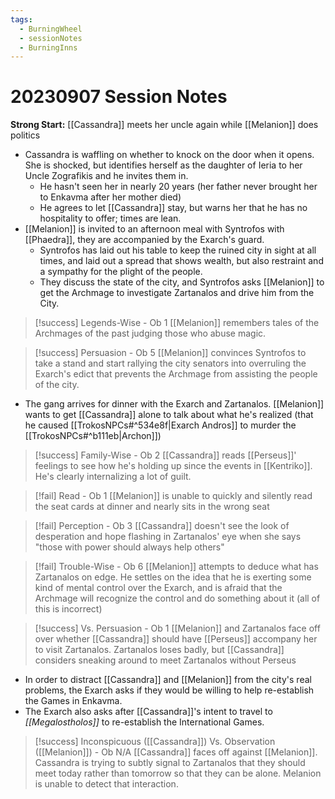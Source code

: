 ```yaml
---
tags:
  - BurningWheel
  - sessionNotes
  - BurningInns
---
```

# 20230907 Session Notes
**Strong Start:** [[Cassandra]] meets her uncle again while [[Melanion]] does politics
- Cassandra is waffling on whether to knock on the door when it opens.  She is shocked, but identifies herself as the daughter of Ieria to her Uncle Zografikis and he invites them in.
	- He hasn't seen her in nearly 20 years (her father never brought her to Enkavma after her mother died)
	- He agrees to let [[Cassandra]] stay, but warns her that he has no hospitality to offer; times are lean.
- [[Melanion]] is invited to an afternoon meal with Syntrofos with [[Phaedra]], they are accompanied by the Exarch's guard.
	- Syntrofos has laid out his table to keep the ruined city in sight at all times, and laid out a spread that shows wealth, but also restraint and a sympathy for the plight of the people.
	- They discuss the state of the city, and Syntrofos asks [[Melanion]] to get the Archmage to investigate Zartanalos and drive him from the City.
> [!success] Legends-Wise - Ob 1 
> [[Melanion]] remembers tales of the Archmages of the past judging those who abuse magic.

> [!success] Persuasion - Ob 5 
> [[Melanion]] convinces Syntrofos to take a stand and start rallying the city senators into overruling the Exarch's edict that prevents the Archmage from assisting the people of the city.
- The gang arrives for dinner with the Exarch and Zartanalos.  [[Melanion]] wants to get [[Cassandra]] alone to talk about what he's realized (that he caused [[TrokosNPCs#^534e8f|Exarch Andros]] to murder the [[TrokosNPCs#^b111eb|Archon]])
> [!success] Family-Wise - Ob 2 
> [[Cassandra]] reads [[Perseus]]' feelings to see how he's holding up since the events in [[Kentriko]].  He's clearly internalizing a lot of guilt.

> [!fail] Read - Ob 1 
> [[Melanion]] is unable to quickly and silently read the seat cards at dinner and nearly sits in the wrong seat

> [!fail] Perception - Ob 3 
> [[Cassandra]] doesn't see the look of desperation and hope flashing in Zartanalos' eye when she says "those with power should always help others"

> [!fail] Trouble-Wise - Ob 6 
> [[Melanion]] attempts to deduce what has Zartanalos on edge.  He settles on the idea that he is exerting some kind of mental control over the Exarch, and is afraid that the Archmage will recognize the control and do something about it (all of this is incorrect)

> [!success] Vs. Persuasion - Ob 1 
> [[Melanion]] and Zartanalos face off over whether [[Cassandra]] should have [[Perseus]] accompany her to visit Zartanalos.  Zartanalos loses badly, but [[Cassandra]] considers sneaking around to meet Zartanalos without Perseus
- In order to distract [[Cassandra]] and [[Melanion]] from the city's real problems, the Exarch asks if they would be willing to help re-establish the Games in Enkavma.
- The Exarch also asks after [[Cassandra]]'s intent to travel to *[[Megalostholos]]* to re-establish the International Games.
> [!success] Inconspicuous ([[Cassandra]]) Vs. Observation ([[Melanion]]) - Ob N/A 
> [[Cassandra]] faces off against [[Melanion]].  Cassandra is trying to subtly signal to Zartanalos that they should meet today rather than tomorrow so that they can be alone.  Melanion is unable to detect that interaction.

